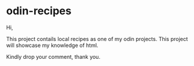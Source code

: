 # odin-recipes

Hi,

This project contails local recipes as one of my odin projects.
This project will showcase my knowledge of html.

Kindly drop your comment, thank you.
